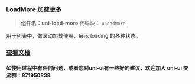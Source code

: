 ### LoadMore 加载更多
> **组件名：uni-load-more**
> 代码块： `uLoadMore`


用于列表中，做滚动加载使用，展示 loading 的各种状态。

### [查看文档](https://uniapp.dcloud.io/component/uniui/uni-load-more)
#### 如使用过程中有任何问题，或者您对uni-ui有一些好的建议，欢迎加入 uni-ui 交流群：871950839 



